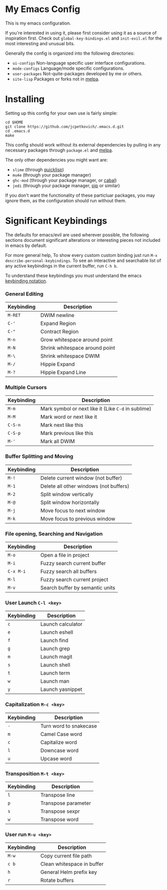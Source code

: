 # My Emacs Config

This is my emacs configuration.

If you're interested in using it, please first consider using it as a
source of inspiration first. Check out `global-key-bindings.el` and
`init-evil.el` for the most interesting and unusual bits.

Generally the config is organized into the following directories:

- `ui-configs` Non-language specific user interface configurations.
- `mode-configs` Language/mode specific configurations.
- `user-packages` Not-quite-packages developed by me or others.
- `site-lisp` Packages or forks not in [melpa](http://melpa.milkbox.net/).

# Installing

Setting up this config for your own use is fairly simple:

    cd $HOME
    git clone https://github.com/jcpetkovich/.emacs.d.git
    cd .emacs.d
    make

This config should work without its external dependencies by pulling
in any necessary packages through `package.el` and
[melpa](http://melpa.milkbox.net/).

The only other dependencies you might want are:

- `slime` (through [quicklisp](http://www.quicklisp.org/beta/))
- `mu4e` (through your package manager)
- `ghc-mod` (through your package manager, or [cabal](http://www.haskell.org/cabal/))
- `jedi` (through your package manager, [pip](https://pypi.python.org/pypi/pip) or similar)

If you don't want the functionality of these particluar packages, you
may ignore them, as the configuration should run without them.

# Significant Keybindings

The defaults for emacs/evil are used wherever possible, the following
sections document significant alterations or interesting pieces not
included in emacs by default.

For more general help, To show every custom custom binding just run
`M-x describe-personal-keybindings`. To see an interactive and
searchable list of any active keybindings in the current buffer, run
`C-h b`.

To understand these keybindings you must understand the emacs
[keybinding notation](http://www.emacswiki.org/emacs/EmacsKeyNotation).

### General Editing
| Keybinding | Description |
|------------|-------------|
| `M-RET`    | DWIM newline |
| `C-'`      | Expand Region |
| `C-"`      | Contract Region |
| `M-n`      | Grow whitespace around point |
| `M-N`      | Shrink whitespace around point |
| `M-\`      | Shrink whitespace DWIM |
| `M-/`      | Hippie Expand |
| `M-?`      | Hippie Expand Line |

### Multiple Cursors
| Keybinding | Description |
|------------|-------------|
| `M-m`      | Mark symbol or next like it (Like `C-d` in sublime) |
| `M-M`      | Mark word or next like it |
| `C-S-n`    | Mark next like this |
| `C-S-p`    | Mark previous like this |
| `M-'`      | Mark all DWIM |

### Buffer Splitting and Moving
| Keybinding | Description |
|------------|-------------|
| `M-!`      | Delete current window (not buffer) |
| `M-1`      | Delete all other windows (not buffers) |
| `M-2`      | Split window vertically |
| `M-@`      | Split window horizontally |
| `M-j`      | Move focus to next window |
| `M-k`      | Move focus to previous window |

### File opening, Searching and Navigation
| Keybinding | Description |
|------------|-------------|
| `M-o`      | Open a file in project |
| `M-i`      | Fuzzy search current buffer |
| `C-x M-i`  | Fuzzy search all buffers |
| `M-l`      | Fuzzy search current project |
| `M-v`      | Search buffer by semantic units |

### User Launch `C-l <key>`
| Keybinding | Description |
|------------|-------------|
| `c`        | Launch calculator |
| `e`        | Launch eshell |
| `f`        | Launch find |
| `g`        | Launch grep |
| `m`        | Launch magit |
| `s`        | Launch shell |
| `t`        | Launch term |
| `w`        | Launch man |
| `y`        | Launch yasnippet |

### Capitalization `M-c <key>`
| Keybinding | Description |
|------------|-------------|
| `-`        | Turn word to snakecase |
| `m`        | Camel Case word |
| `c`        | Capitalize word |
| `l`        | Downcase word |
| `u`        | Upcase word |


### Transposition `M-t <key>`
| Keybinding | Description |
|------------|-------------|
| `l`        | Transpose line |
| `p`        | Transpose parameter |
| `s`        | Transpose sexpr |
| `w`        | Transpose word |

### User run `M-u <key>`
| Keybinding | Description |
|------------|-------------|
| `M-w`      | Copy current file path |
| `c b`      | Clean whitespace in buffer |
| `h`        | General Helm prefix key |
| `r`        | Rotate buffers |
